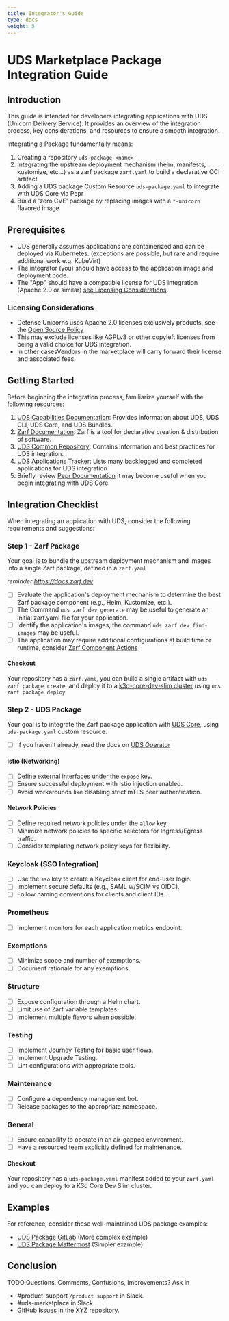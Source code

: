 ```yaml
---
title: Integrator's Guide
type: docs
weight: 5
---
```


# UDS Marketplace Package Integration Guide

## Introduction

This guide is intended for developers integrating applications with UDS (Unicorn Delivery Service). It provides an overview of the integration process, key considerations, and resources to ensure a smooth integration.

Integrating a Package fundamentally means:
1. Creating a repository `uds-package-<name>`
2. Integrating the upstream deployment mechanism (helm, manifests, kustomize, etc...) as a zarf package `zarf.yaml` to build a declarative OCI artifact
3. Adding a UDS package Custom Resource `uds-package.yaml` to integrate with UDS Core via Pepr
4. Build a 'zero CVE' package by replacing images with a `*-unicorn` flavored image


## Prerequisites

- UDS generally assumes applications are containerized and can be deployed via Kubernetes. (exceptions are possible, but rare and require additional work e.g. KubeVirt)
- The integrator (you) should have access to the application image and deployment code.
- The "App" should have a compatible license for UDS integration (Apache 2.0 or similar) [see Licensing Considerations](#licensing-considerations).

### Licensing Considerations

- Defense Unicorns uses Apache 2.0 licenses exclusively products, see the [Open Source Policy](https://github.com/defenseunicorns/uds-common/blob/main/docs/adrs/0002-apache-2.0-for-all-uds-products.md)
- This may exclude licenses like AGPLv3 or other copyleft licenses from being a valid choice for UDS integration.
- In other casesVendors in the marketplace will carry forward their license and associated fees.


## Getting Started

Before beginning the integration process, familiarize yourself with the following resources:

1. [UDS Capabilities Documentation](https://uds.defenseunicorns.com/capabilities/): Provides information about UDS, UDS CLI, UDS Core, and UDS Bundles.
2. [Zarf Documentation](https://docs.zarf.dev): Zarf is a tool for declarative creation & distribution of software.
3. [UDS Common Repository](https://github.com/defenseunicorns/uds-common): Contains information and best practices for UDS integration.
4. [UDS Applications Tracker](https://coda.io/d/Product_dGmk3eNjmm8/Applications_sux6H#_luFRc): Lists many backlogged and completed applications for UDS integration.
5. Briefly review [Pepr Documentation](https://docs.pepr.dev/) it may become useful when you begin integrating with UDS Core.


## Integration Checklist

When integrating an application with UDS, consider the following requirements and suggestions:

### Step 1 - Zarf Package

Your goal is to bundle the upstream deployment mechanism and images into a single Zarf package, defined in a `zarf.yaml`

*reminder https://docs.zarf.dev*

- [ ] Evaluate the application's deployment mechanism to determine the best Zarf package component (e.g., Helm, Kustomize, etc.).
- [ ] The Command `uds zarf dev generate` may be useful to generate an initial zarf.yaml file for your application.
- [ ] Identify the application's images, the command `uds zarf dev find-images` may be useful.
- [ ] The application may require additional configurations at build time or runtime, consider [Zarf Component Actions](https://docs.zarf.dev/ref/examples/component-actions/)

#### Checkout
Your repository has a `zarf.yaml`, you can build a single artifact with `uds zarf package create`, and deploy it to a [k3d-core-dev-slim cluster](https://github.com/defenseunicorns/uds-core?tab=readme-ov-file#uds-package-development) using `uds zarf package deploy`

### Step 2 - UDS Package

Your goal is to integrate the Zarf package application with [UDS Core](https://github.com/defenseunicorns/uds-core), using `uds-package.yaml` custom resource.

- [ ] If you haven't already, read the docs on [UDS Operator](https://uds.defenseunicorns.com/core/configuration/uds-operator/)


#### Istio (Networking)
- [ ] Define external interfaces under the `expose` key.
- [ ] Ensure successful deployment with Istio injection enabled.
- [ ] Avoid workarounds like disabling strict mTLS peer authentication.

#### Network Policies
- [ ] Define required network policies under the `allow` key.
- [ ] Minimize network policies to specific selectors for Ingress/Egress traffic.
- [ ] Consider templating network policy keys for flexibility.

### Keycloak (SSO Integration)
- [ ] Use the `sso` key to create a Keycloak client for end-user login.
- [ ] Implement secure defaults (e.g., SAML w/SCIM vs OIDC).
- [ ] Follow naming conventions for clients and client IDs.

### Prometheus
- [ ] Implement monitors for each application metrics endpoint.

### Exemptions
- [ ] Minimize scope and number of exemptions.
- [ ] Document rationale for any exemptions.

### Structure
- [ ] Expose configuration through a Helm chart.
- [ ] Limit use of Zarf variable templates.
- [ ] Implement multiple flavors when possible.

### Testing
- [ ] Implement Journey Testing for basic user flows.
- [ ] Implement Upgrade Testing.
- [ ] Lint configurations with appropriate tools.

### Maintenance
- [ ] Configure a dependency management bot.
- [ ] Release packages to the appropriate namespace.

### General
- [ ] Ensure capability to operate in an air-gapped environment.
- [ ] Have a resourced team explicitly defined for maintenance.

#### Checkout
Your repository has a `uds-package.yaml` manifest added to your `zarf.yaml` and you can deploy to a K3d Core Dev Slim cluster.

## Examples

For reference, consider these well-maintained UDS package examples:
- [UDS Package GitLab](https://github.com/defenseunicorns/uds-package-gitlab) (More complex example)
- [UDS Package Mattermost](https://github.com/defenseunicorns/uds-package-mattermost) (Simpler example)

## Conclusion

TODO
Questions, Comments, Confusions, Improvements?
Ask in
- #product-support `/product support` in Slack.
- #uds-marketplace in Slack.
- GitHub Issues in the XYZ repository.
